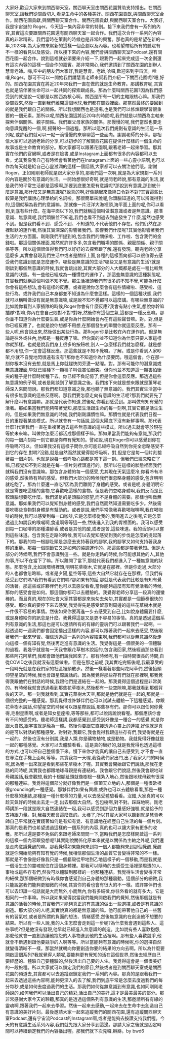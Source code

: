 大家好,歡迎大家來到關西聊天室。關西聊天室由關西花園贊助支持播出。在關西聊天室,讓我們從關西切入,看見生命中的各種美好。關西花園貢獻,與關西聊天室合作。關西花園貢獻,與關西聊天室合作。關西花園貢獻,與關西聊天室合作。大家好,我是宇宙遊的 Roger。今天這一集內容非常的特別。接下來我們會有一系列的內容,其實這次要跟關西花園還有關西聊天室一起合作。我們這次合作一系列的內容真的非常精彩。我們當時在策劃的時候也是非常的興奮。那也真的是希望在新的一年,2023年,為大家帶來嶄新的這樣一個企劃以及內容。也希望帶給所有的聽眾有不一樣的看見以及感受。所以接下來的內容,我們會與關西聊天室Podcast,還有關西花園一起合作。說到這裡就必須要來介紹一下,跟我們一起來完成這一次企劃還有這次內容的這樣一個合作的嘉賓。那非常開心,我們邀請到了關西花園的創辦人慧青老師。嗨,空中的朋友們大家好,我是慧青。老師,哈囉,歡迎來到宇宙流。哈囉,Roger。那可不可以一開始我們請慧青老師來幫我們介紹一下關西花園呢?嗯,好的。關西花園其實在將近20年來我們一直在做的就是生命教育。那講教育呢,其實也就是陪伴著生命可以一起共同的探索跟成長。那為什麼叫關西花園?因為我們感受到的就是說一切都是以關西為核心啊。關西是所有一切的主軸跟核心嘛。那我們從關西來,然後一直到我們離開這個地球,我們都在關西裡面。那當然最終的要回到的就是我們跟自己的關係。所以我想關西也是道場,也是我們可以修煉跟學習很重要的一個元素。那所以呢,關西花園這將近20年的時間呢,我們就是以關西為主軸來探索伴侶關係、親子關係。我們跟父母家族的關係。那慢慢的呢,我們當然也要走向意識覺醒的一個,啊,揚聲的一個過程。那所以這次我們規劃有意識的生活這一系列呢,或許我們就可以一點一滴慢慢的來聊聊這一些面向。謝謝老師的分享。那相信大家可以透過老師的分享,可以初步的了解關西花園在提供什麼樣的一個生命的故事或是生命教育的部分。那大家都可以跟著花園啊,跟著老師一起來學習。那其實在他們的官網啊,或者是在臉書,或是Instagram上面都有很多的內容都可以去看。尤其我像我自己有時候會看著他們在Instagram上面的一些心靈小語啊,也可以作為每天就是給自己心靈滋潤的這樣一個話語,大家都可以去關注他們哦。謝謝Roger。正如剛剛老師就是跟大家分享的,那我們這一次啊,就是為大家規劃一系列的內容是關於有意識的生活。一開始想很好奇啊,就是問老師說,那有意識的生活,就是我們的平常生活都是這樣啊,那要到底要怎麼有意識呢?那說到有意識,那到底什麼是意識,那什麼又是無意識呢?說真的啊,好像聽起來像繞口令對不對?其實這些比較算是我們講說心理學給的名詞啦。那很簡單來說呢,你頭腦知道的,可以辨識得到的,這個就稱為我們的意識嘛。那就像一片汪洋大海裡頭,海平面上面的呢,你可以看到,到底有些什麼。在海平面以下的,我們就稱這個叫做潛意識或者是無意識。那潛意識、無意識呢,我們頭腦並不知道,我們也看不到過去到底發生了什麼,當然也感受不到。但是我們看不到、感受不到、不知道的,不代表他們不存在。他們仍然在那裡默默的運作著,然後其實深深的影響著我們。影響我們什麼呢?其實他影響著我們生活的方方面面。剛剛我們所提到的,包含我們的關係啦、工作啦、包含我們的金錢啦。那這個關係裡面,當然就許許多多,包含我們職場的關係、親密關係、親子關係等等。所以這個很值得我們可以好好的去探索跟了解,還有發現。聽完老師分享這麼多,其實會發現我們生活中或者是關係上面,各種的這樣面向都可以很值得去感受我們意識到底是怎麼運作。哪些是無意識的生活?哪些又是有意識的生活?就是剛談到那個無意識的時候,我就會跳出說,其實大部分的人大概都是處在一種比較無意識的狀態。有一些他已經成為一種慣性的運作了。那這些無意識的這種狀態呢,其實我們就稱這個叫做不知不覺。那生活裡頭我們有很多的不知不覺,可能為什麼你會有這些想法,會有這樣的反應。或者是說你怎麼會有這些情緒啦、感受啦、這些行為。或許我們自己本身都並不知道為什麼會這樣。這樣的一個這種狀態,我們就可以稱叫做沒有就是無意識嘛,或是說不知不覺都可以這麼講。有哪些無意識的?比如說你看到人家插隊的時候,Roger你會有什麼反應?我會有點小生氣,想說你幹嘛插隊?對嘛,你內在會自己悶對不對?對呀,然後你有這個生氣,這都是一種反應嘛。那你並不知道你為什麼要生氣,或是你為什麼開始會內在有這些聲音嘛。對。對,但是你已經反應了。也就是說你想都不用想,在那個發生的瞬間你就這麼反應。那有一些人呢,他會說出來,然後做出某些行為。那Roger你是比較在內在運作的。但是無論是往外或往內,他都是一種反應了嘛。但你真的並不知道你為什麼只要人家這樣你就那樣。也就是說我們身上很多的按鈕啦,別人一怎麼樣我們就怎麼樣。就是想都不用想,你一定會這樣反應。那這些就是不知不覺囉。了解。或是你看到人家吵架,你就不自覺地閃很遠有沒有?那你也不知道你為什麼要閃。哦這個會。你在那一刻你根本沒有去想,就是馬上你就趕快閃旁邊一點喔。對。那有可能你的潛意識或無意識裡面,早就已經種下一顆種子叫做害怕衝突。但你也並不知道這一顆害怕衝突的種子是什麼時候種下去。你已經不負記憶了,但是你會這麼反應。那透過這些無意識的例子啊,或者是剛談到了解意識之後。我們接下來就是想來跟就是蕙琴老師深入來問問說。那我們都知道意識之後,那也聽了無意識的。我們其實生活當中有很多無意識的這些反應啊。那我們要怎麼走向有意識的生活呢?那我們就要先了解什麼叫有意識嘛。那就是代表你知道,然後呢,你看到感受到。那叫做有知有覺的活著。那如果當我們能夠帶著覺知,那麼生活跟生命的每一刻啊,其實它都是活生生的。但是如果我們無意識的時候,我們剛剛講慣性嘛。那慣性就是代表我們日復一日的重複著某些模式。所以就會有一句話說,這個太陽底下沒有新鮮事啊。那代表什麼?代表我們一直在重複著過去這些無意識的這些模式。所以過去就會等於現在等於未來嘛。叫做你怎麼活都活成那個樣子嘛。那如果當我們能夠有意識,那我們的每一個片刻每一刻它都是你帶有覺知的。譬如說,現在Roger你可以感覺到你在呼吸嗎?可以。但如果我沒有這樣子問你,你可能已經呼吸自然到你完全忽略感受不到它的存在,對嗎?沒錯,就是自然而然就覺得就呼吸啊。對,但是它是每一個片刻接著每一個片刻。也就是說每一個呼吸心跳都是當下這一刻。但我們已經忽略它了嘛,已經覺知不到它就是在每一個片刻裡頭進行的。那所以在這樣的狀態裡面我們就稱我們沒有意識嘛。那包含身體的每一個感受,尤其現在天氣這麼冷,你看冷有冷的感受,然後熱有熱的感受。但我們大部分的時候我們很忽略身體的感受,包含明明就吃飽了。那為什麼還一直吃?因為我們離開了身體的感受。或者是呢,身體明明它就是需要吃這樣的食物,它喜歡吃這樣的食物。但是我們忽略身體啊,我們反而是比較頭腦想要吃什麼。我們滿足的是頭腦的慾望,而不是身體的需要。那樣也叫做無意識。那如果我們可以覺知到身體的感受,我們自然而然知道需要吃多少。然後需要吃哪些食物對身體是有幫助的。或者是說,我們平常像我喜歡喝咖啡啊,我在喝咖啡的時候,我可以感受到每一口咖啡,它是怎麼樣從我的,我喝進去之後呢,它是怎麼透過比如說我的喉嚨啊,食道啊等等這一些,然後進入到我的胃裡面的。我可以感受到每一口咖啡的那種濃醇香,或者是其他的酸,或者是苦,這些味道。我的舌頭可以嘗到這些味道。包含我在走路的時候,我可以去覺知感受到我的步伐是怎麼的提起落下的。那我的每一根腳趾頭是怎麼去支持著我的腳掌,我的腳掌又如何支持著我身體的重量。那每一個關節它又是如何的協調運作的。那這些都是帶著覺知。但是大部分的時候啊,我們不會意識到這一些。就是你走路的時候,你可能想其他的人,其他的事,所以不在當下了嘛。所以離開了當下,那就代表我們都進入了一種無意識的狀態。那麼包含,比如說環境裡頭,明明花草樹木,它就是在那裡。但是你走過,大部分的人也都會忽略嘛。或者是夕陽,星空等等,這些大自然它就存在在那裡。但我們有感受到它們嗎?我們有看到它們嗎?那如果有的話,那就是代表我們比較是有知有覺的活著。那這些或許夥伴們也可以去感受看看,當你能夠這麼有知有覺活著的時候,那你的感受會是如何。那這個你都可以去體驗的。我覺得老師分享這一段真的還蠻棒的。而且真的,現在的社會大家其實都是來匆匆去匆匆,其實都是一個節奏很快的感受。那你真的要停下來去感受,我覺得先是感受留意到周邊的這些花草樹木就是一件很不容易的事情。然後如果你要再進一步去感受到自己,比如說身體需要什麼,或是身體給你的訊息是什麼。我覺得這是又是更不容易的事情。真的是透過這個系列有意識的生活,那這也是可以邀請所有的有緣的靈魂們可以跟著我們一起啊。一起透過每一週我們都會固定播出這樣的內容,都可以跟著我們一起來去感受,然後跟著我們一起來學習。相信透過這一系列的內容結束啊,我們都可以從無意識然後走向這樣一個有知有覺,然後再走進有意識的生活。我覺得這是一個很美的一個體驗的過程。我幾乎就是每一天我會跟花草樹木說話的,包含我回家,然後經過那些看到那些阿花阿草們,我都會跟他們說我回來了。那有時候呢,有一段時間很長的時間,自從COVID之後我就沒有這麼做啦。但是在那之前呢,我其實吃完飯後呢,我最享受的一段時光就是在我們家的社區裡頭散步。然後一樣看著那些阿花阿草們,然後抬頭仰望星空的時候,我也會跟星際說話的。因為我覺得那些存有們就在那裡啊,那我覺得我跟他們在對話的時候,我跟他們是連結在一起的。那我覺得這個過程是非常美的。有時候我就會透過看到那些花草樹木,然後都有一些空隙嘛,那我就看到那個背後的天空。那一刻我就看到,其實花草樹木天空,那就是他們就是在一起的,那就是一個很完整的一種感覺。那我覺得或許夥伴們也可以試試去體驗一下這種感覺。你跟花草樹木說話,仰望星空的時候可以跟星際說話,那些存有們。那你可以跟任何你覺得,毛樹星團啊,或者是知女星座啦,等等那些,都可以說話說說看喔。那個應該你會有不同的感受的。聽老師這樣講,我都感覺到,感受到好像是一種合一的感覺,就是你跟大自然,跟宇宙就是融為一體。然後你要跟它直接透過心靈上的連結,好像就是真的是可以對話的那種感受。對對對,我跟它,我會覺得我跟這些存有們,我覺得就是在一起的。然後也沒有分別說,我是人類,你是礦物植物,或是動物。我就覺得好像就是一起的那種感覺。大家可以去體驗看看。這是真的蠻好的,就是我覺得也透過這樣的方式,也可以把自己整個慢下來。慢下來你才能真的讓自己去感受到,才不會一直在專注在手機上面啊,等等。其實我每一天喔,我從我們家出門,出了我家大門的時候呢,因為我一出來就是看到那些花草樹木了喔。其實我會開始跟它們說話,那我在走路的同時呢,其實我也都跟地球母親是有連結的。我會跟它們說話,然後我會跟地球母親說話,我會觀想,我的十根腳趾頭就像樹根一樣紮入地心,然後跟地球母親有很深的那種連結。我覺得這個部分就好像我們是一個頂天立地的人,那個是一種很紮根很grounding的一種感覺。那夥伴們如果有興趣,或許也可以去體驗看看,那是一種什麼樣的連結,那種是一種什麼樣的力量,可以去感受體驗看看。沒錯,大家真的可以趁天氣好的時候出去走一走,出去那個大自然。包包樹啊,對不對。踩踩地啊。剛老師講那一段就是跟大自然連結在一起,我可以感受到那個力量感好強喔,就是給予的支持跟力量。對,我每天都會這麼做的。太棒了,所以其實大家可以聽到就是慧青老師自己平常就在實踐著如何是有知有覺、有意識地在經歷自己生活的每一個片刻。那真的是我們也希望透過這樣的一個系列的內容,真的也可以讓大家有更多的收穫。那所以還是要不免俗的來跟老師來問問一下,當時我們是怎麼樣開啟這一系列的這樣一個內容跟發想呢?其實剛說關係化原本來就是以關係為主軸之外呢,我們還是走向意識覺醒的嘛。那我覺得如果能夠來到每一個人都能夠來到那個覺醒,覺醒就是你開始能夠有知有覺的時候,我相信那個生活的品質它會變得非常的不一樣。那就是不會像是好像我只是一個軀殼從甲地到乙地這樣子的一個移動,而是我就是一個活生生的靈魂就住在這個身體裡。那我可以隨時的去感受生活裡頭周遭的人、事物或這些存有們,然後可以體驗到那樣的一份那種連結。我覺得生活會變得非常的細微,那那個細微到有時候你會感覺到自己身體的那種震動。這個部分的細微,我只能說當我們能夠更細微的時候,其實你的看也會有很大的不一樣。或許夥伴們也可以去印證一句話就是大而無外,小而無內,你有多細微,你往外看的就有多大。它是相同的一件事嘛。所以我如果覺得說當我們能夠開啟我們的覺知,然後那個就是有意識的活著的時候,其實我們才能夠真正的有意識的做出一些選擇,或者是有意識的創造。那大部分的人呢,其實說真的都是無意識的嘛。他可能帶著他自己的一些舊有的習氣啦,或者是所謂的負面的想法、情緒感受,然後無意識的在創造他不想要的結果。所以有一些人說,我的人生怎麼會走到這一步呢?為什麼我會遇到這些人、這些事呢?但是他沒有發現,他早就已經進入無意識的創造。比如說有些人喜歡抱怨,那麼他就會一直創造讓他抱怨的人事物進到他的生活裡啊。那有些人喜歡競爭,他就會不斷遇到跟他要競爭的人啊等等。所以當能夠有意識的時候呢,你的選擇自然就變得清晰不一樣。那當然就朝向你要創造你要的結果的方向去啊。所以為什麼要開啟這個系列?我就覺得人類呢,要能夠更有覺知的活在這個世界,然後去經歷自己要經歷的、體驗自己要體驗的,然後活出自己要的人生。我覺得這會是一個很美好的一段旅程。所以大家就可以鎖定我們的節目,然後或者是到關西聊天室或是關西花園的頻道去,其實都可以去追蹤跟鎖定我們一系列的內容。那真的是跟著我們一起來去透過這些內容啊,能夠更深入的去了解,我們到底平常是怎麼去度過我們的每分每秒,或是如何去度過我們的生活。那我們如何從無意識到有意識,也如同剛剛老師說的,如何我們可以活出自己的精彩,活出自己的美好,這才是最美最美的部分。那非常感謝大家今天的聆聽,那真的是透過這個系列有意識的生活,那邀請所有有緣的靈魂啊,跟著我們一起來去學習。然後一起來去感動,一起來去在生命中去創造自己有意識的美好片刻。最後邀請大家一起來追蹤我們的關西花園,還有追蹤關西聊天室Podcast,還有宇宙流Podcast的Instagram啊,或者是能夠去按讚支持我們喔。今天的有意識生活系列內容,我們就先跟大家分享到這邊。那請大家之後就是固定時間可以持續鎖定我們的內容播出喔。那我們就下次見囉,掰掰。by bwd6